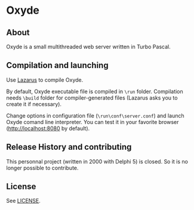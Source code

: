 # Oxyde

## About

Oxyde is a small multithreaded web server written in Turbo Pascal. 

## Compilation and launching

Use [Lazarus](https://www.lazarus-ide.org/) to compile Oxyde.

By default, Oxyde executable file is compiled in `\run` folder. 
Compilation needs `\build` folder for compiler-generated files (Lazarus asks you to create it if necessary).

Change options in configuration file (`\run\conf\server.conf`) and launch Oxyde comand line interpreter. You can test it in your favorite browser ([http://localhost:8080](http://localhost:8080/) by default).

## Release History and contributing

This personnal project (written in 2000 with Delphi 5) is closed. So it is no longer possible to contribute.

## License

See [LICENSE](LICENSE).
